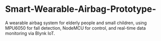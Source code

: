 # Smart-Wearable-Airbag-Prototype-
A wearable airbag system for elderly people and small children, using MPU6050 for fall detection, NodeMCU for control, and real-time data monitoring via Blynk IoT.
